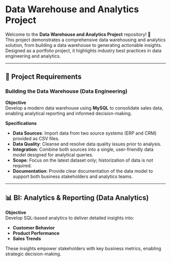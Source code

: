 # Data Warehouse and Analytics Project

Welcome to the **Data Warehouse and Analytics Project** repository! 🚀  
This project demonstrates a comprehensive data warehousing and analytics solution, from building a data warehouse to generating actionable insights. Designed as a portfolio project, it highlights industry best practices in data engineering and analytics.

---

## 🚀 Project Requirements

### Building the Data Warehouse (Data Engineering)

**Objective**  
Develop a modern data warehouse using **MySQL** to consolidate sales data, enabling analytical reporting and informed decision-making.

**Specifications**
- **Data Sources**: Import data from two source systems (ERP and CRM) provided as CSV files.  
- **Data Quality**: Cleanse and resolve data quality issues prior to analysis.  
- **Integration**: Combine both sources into a single, user-friendly data model designed for analytical queries.  
- **Scope**: Focus on the latest dataset only; historization of data is not required.  
- **Documentation**: Provide clear documentation of the data model to support both business stakeholders and analytics teams.

---

## 📊 BI: Analytics & Reporting (Data Analytics)

**Objective**  
Develop SQL-based analytics to deliver detailed insights into:

- **Customer Behavior**  
- **Product Performance**  
- **Sales Trends**

These insights empower stakeholders with key business metrics, enabling strategic decision-making.


